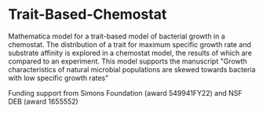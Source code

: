 # Trait-Based-Chemostat
Mathematica model for a trait-based model of bacterial growth in a chemostat. The distribution of a trait for maximum specific growth rate and substrate affinity is explored in a chemostat model, the results of which are compared to an experiment. This model supports the manuscript "Growth characteristics of natural microbial populations are skewed towards bacteria with low specific growth rates"

Funding support from Simons Foundation (award 549941FY22) and NSF DEB (award 1655552)
